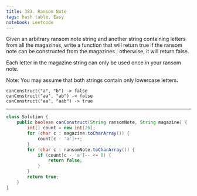 ```yaml
---
title: 383. Ransom Note
tags: hash table, Easy
notebook: Leetcode
---
```


Given an arbitrary ransom note string and another string containing letters from all the magazines, write a function that will return true if the ransom note can be constructed from the magazines ; otherwise, it will return false.

Each letter in the magazine string can only be used once in your ransom note.

Note:
You may assume that both strings contain only lowercase letters.
```
canConstruct("a", "b") -> false
canConstruct("aa", "ab") -> false
canConstruct("aa", "aab") -> true
```

----------
```Java
class Solution {
    public boolean canConstruct(String ransomNote, String magazine) {
        int[] count = new int[26];
        for (char c : magazine.toCharArray()) {
        	count[c - 'a']++;
        }
        for (char c : ransomNote.toCharArray()) {
        	if (count[c - 'a']-- <= 0) {
        		return false;
        	}
        }
        return true;
    }
}
```
